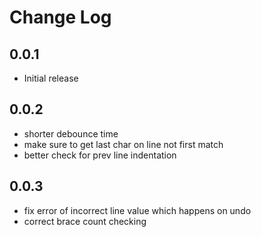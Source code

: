 # Change Log

## 0.0.1

- Initial release

## 0.0.2

- shorter debounce time
- make sure to get last char on line not first match
- better check for prev line indentation

## 0.0.3

- fix error of incorrect line value which happens on undo
- correct brace count checking
